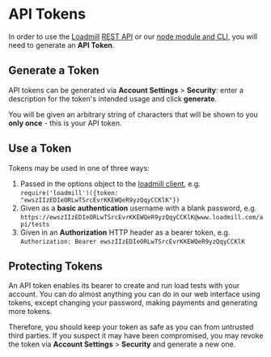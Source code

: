 # API Tokens

In order to use the [Loadmill](https://www.loadmill.com) [REST API]() or our [node module and CLI](https://www.npmjs.com/package/loadmill), you will need to generate an **API Token**.

## Generate a Token

API tokens can be generated via **Account Settings** &gt; **Security**: enter a description for the token's intended usage and click **generate**.

You will be given an arbitrary string of characters that will be shown to you **only once** - this is your API token.

## Use a Token

Tokens may be used in one of three ways:

1. Passed in the options object to the [loadmill client](https://www.npmjs.com/package/loadmill), e.g. `require('loadmill')({token: "ewszIIzEDIeORLwTSrcEvrKKEWQeR9yzQqyCCKlK"})`
2. Given as a **basic authentication** username with a blank password, e.g. `https://ewszIIzEDIeORLwTSrcEvrKKEWQeR9yzQqyCCKlK@www.loadmill.com/api/tests`
3. Given in an **Authorization** HTTP header as a bearer token, e.g. `Authorization: Bearer ewszIIzEDIeORLwTSrcEvrKKEWQeR9yzQqyCCKlK`

## Protecting Tokens

An API token enables its bearer to create and run load tests with your account. You can do almost anything you can do in our web interface using tokens, except changing your password, making payments and generating more tokens.

Therefore, you should keep your token as safe as you can from untrusted third parties. If you suspect it may have been compromised, you may revoke the token via **Account Settings** &gt; **Security** and generate a new one.

